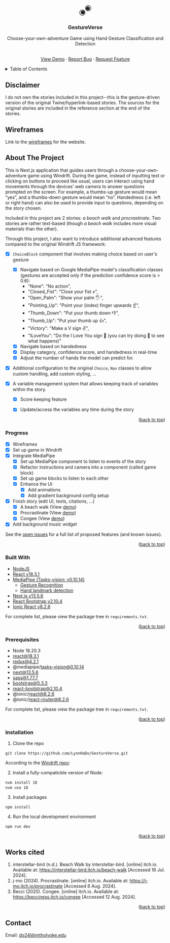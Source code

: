 <div id="top"></div>

<!-- PROJECT SHIELDS -->
<!--
*** I'm using markdown "reference style" links for readability.
*** Reference links are enclosed in brackets [ ] instead of parentheses ( ).
*** See the bottom of this document for the declaration of the reference variables
*** for contributors-url, forks-url, etc. This is an optional, concise syntax you may use.
*** https://www.markdownguide.org/basic-syntax/#reference-style-links
-->


<!-- PROJECT LOGO -->
<br />
<div align="center">

<img align="center" src="logo.png" width="40px"/>

<h3 align="center">GestureVerse</h3>

<p align="center">Choose-your-own-adventure Game using Hand Gesture Classification and Detection</p>

  <p align="center">
    <br />
    <a href="https://drive.google.com/file/d/1F3Nh6uCjEazwcf4wDj3azgG2ffsYEzAq/view?usp=sharing">View Demo</a>
    ·
    <a href="https://github.com/LynnHaDo/Storytelling/issues">Report Bug</a>
    ·
    <a href="https://github.com/LynnHaDo/Storytelling/issues">Request Feature</a>
  </p>
</div>

<!-- TABLE OF CONTENTS -->
<details>
  <summary>Table of Contents</summary>
  <ol>
    <li>
      <a href="#wireframes">Wireframes</a>
    </li>
    <li>
      <a href="#about-the-project">About The Project</a>
      <ul>
        <li><a href="#features">Features</a></li>
        <li><a href="#built-with">Built With</a></li>
      </ul>
    </li>
    <li>
      <a href="#getting-started">Getting Started</a>
      <ul>
        <li><a href="#prerequisites">Prerequisites</a></li>
        <li><a href="#installation">Installation</a></li>
      </ul>
    </li>
    <li><a href="#works-cited">Works Cited</a></li>
    <li><a href="#contact">Contact</a></li>
  </ol>
</details>

## Disclaimer

I do not own the stories included in this project--this is the gesture-driven version of the original Twine/hyperlink-based stories. The sources for the original stories are included in the reference section at the end of the stories. 

<!-- UPDATES -->
## Wireframes

Link to the [wireframes](https://www.figma.com/design/YQvqcC4Nai3QUIconlEFeb/Storytelling?node-id=0-1&t=OQhAFbBnOXiOuGFn-1) for the website.

<!-- ABOUT THE PROJECT -->
## About The Project

This is Next.js application that guides users through a choose-your-own-adventure game using Windrift. During the game, instead of inputting text or clicking on buttons to proceed like usual, users can interact using hand movements through the devices’ web camera to answer questions prompted on the screen. For example, a thumbs-up gesture would mean “yes”, and a thumbs-down gesture would mean “no”. Handedness (i.e. left or right hand) can also be used to provide input to questions, depending on the story chosen.

Included in this project are 2 stories: <em>a beach walk</em> and <em>procrastinate</em>. Two stories are rather text-based (though <em>a beach walk</em> includes more visual materials than the other). 

Through this project, I also want to introduce additional advanced features compared to the original Windrift JS framework:

- [x] `ChoiceBlock` component that involves making choice based on user's gesture
    - [x] Navigate based on Google MediaPipe model's classification classes (gestures are accepted only if the prediction confidence score is > 0.6):
        - "None": "No action", 
        - "Closed_Fist": "Close your fist ✊", 
        - "Open_Palm": "Show your palm 🖐️", 
        - "Pointing_Up": "Point your (index) finger upwards ☝️", 
        - "Thumb_Down": "Put your thumb down 👎", 
        - "Thumb_Up": "Put your thumb up 👍", 
        - "Victory": "Make a V sign ✌️", 
        - "ILoveYou": "Do the I Love You sign 🤟 (you can try doing 🫶 to see what happens)"
    - [x] Navigate based on handedness
    - [x] Display category, confidence score, and handedness in real-time
    - [x] Adjust the number of hands the model can predict for.

- [x] Additional configuration to the original `Choice`, `Nav` classes to allow custom handling, add custom styling, ...

- [x] A variable management system that allows keeping track of variables within the story. 
    - [x] Score keeping feature
    - [x] Update/access the variables any time during the story


<p align="right">(<a href="#top">back to top</a>)</p>

### Progress

- [x] Wireframes
- [x] Set up game in Windrift
- [x] Integrate MediaPipe
    - [x] Set up MediaPipe component to listen to events of the story
    - [x] Refactor instructions and camera into a component (called game block)
    - [x] Set up game blocks to listen to each other
    - [x] Enhance the UI
        - [x] Add animations 
        - [x] Add gradient background config setup
- [x] Finish story (edit UI, texts, citations, ...)
    - [x] A beach walk (View [demo](https://drive.google.com/file/d/1F3Nh6uCjEazwcf4wDj3azgG2ffsYEzAq/view?usp=sharing))
    - [x] Procrastinate (View [demo](https://drive.google.com/file/d/1sSbgktSOBnkgGuw0SVtz1korQ8Cks_9z/view?usp=sharing))
    - [x] Congee (View [demo](https://drive.google.com/file/d/1CjH5T0aX4iGS7d_ALgiiTBas0e3XNX94/view?usp=sharing))
- [x] Add background music widget

See the [open issues](https://github.com/LynnHaDo/Storytelling/issues) for a full list of proposed features (and known issues).

<p align="right">(<a href="#top">back to top</a>)</p>

### Built With

- [NodeJS](https://nodejs.org/en)
- [React v18.3.1](https://react.dev/reference/react)
- [MediaPipe (Tasks-vision: v0.10.14)](https://ai.google.dev/edge/mediapipe/solutions/guide)
    - [Gesture Recognition](https://ai.google.dev/edge/mediapipe/solutions/vision/gesture_recognizer/web_js)
    - [Hand landmark detection](https://ai.google.dev/edge/mediapipe/solutions/vision/hand_landmarker/web_js)
- [Next.js v13.5.6](https://nextjs.org/)
- [React Bootstrap v2.10.4](https://react-bootstrap.netlify.app/)
- [Ionic React v8.2.6](https://ionicframework.com/docs/intro/cdn#ionic--react)

For complete list, please view the package tree in `requirements.txt`.

<p align="right">(<a href="#top">back to top</a>)</p>

<!-- GETTING STARTED -->

### Prerequisites

- Node 18.20.3
- react@18.3.1
- redux@4.2.1
- @mediapipe/tasks-vision@0.10.14
- next@13.5.6
- sass@1.77.7
- bootstrap@5.3.3
- react-bootstrap@2.10.4
- @ionic/react@8.2.6
- @ionic/react-router@8.2.6

For complete list, please view the package tree in `requirements.txt`.

<p align="right">(<a href="#top">back to top</a>)</p>

### Installation

1. Clone the repo

```
git clone https://github.com/LynnHaDo/GestureVerse.git
```

According to the [Windrift repo](https://github.com/lizadaly/windrift?tab=readme-ov-file):

2. Install a fully-compaticble version of Node:

```
nvm install 18
nvm use 18
```

3. Install packages

```
npm install
```

4. Run the local development environment

```
npm run dev
```

<p align="right">(<a href="#top">back to top</a>)</p>

<!-- Works cited -->
## Works cited

1. interstellar-bird (n.d.). Beach Walk by interstellar-bird. [online] itch.io. Available at: https://interstellar-bird.itch.io/beach-walk [Accessed 16 Jul. 2024].
2. j-mo (2024). Procrastinate. [online] itch.io. Available at: https://j-mo.itch.io/procrastinate [Accessed 6 Aug. 2024].
3. Becci (2020). Congee. [online] itch.io. Available at: https://becciness.itch.io/congee [Accessed 12 Aug. 2024]. 

<p align="right">(<a href="#top">back to top</a>)</p>

<!-- Contact -->
## Contact

Email: <a href="mailto:do24l@mtholyoke.edu">do24l@mtholyoke.edu</a>



